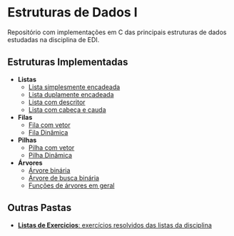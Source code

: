 <!DOCTYPE html>
<html lang="pt-BR">
<head>
  <meta charset="UTF-8">
  <title><strong>Estruturas de Dados I</strong></title>
</head>
<body>

  <h1><strong>Estruturas de Dados I</strong></h1>
  <p>
    Repositório com implementações em C das principais estruturas de dados estudadas na disciplina de EDI.
  </p>

  <h2>Estruturas Implementadas</h2>
  <ul>
    <li><strong>Listas</strong>
      <ul>
        <li><a href="Estruturas\listas\listaSimplesmenteEncadeada.c">Lista simplesmente encadeada</a></li>
        <li><a href="Estruturas\listas\listaDuplamenteEncadeada.c">Lista duplamente encadeada</a></li>
        <li><a href="Estruturas\listas\listaencadeadaDescritor.c">Lista com descritor</a></li>
        <li><a href="Estruturas\listas\listacomCabecaCauda.c">Lista com cabeça e cauda</a></li>
      </ul>
    </li>
    <li><strong>Filas</strong>
      <ul>
        <li><a href="Estruturas\filas\FilacomVetor.c">Fila com vetor</a></li>
        <li><a href="Estruturas\filas\FilaDinamica.c">Fila Dinâmica</a></li>
      </ul>
    </li>
    <li><strong>Pilhas</strong>
      <ul>
        <li><a href="Estruturas\pilhas\PilhacomVetor.c">Pilha com vetor</a></li>
        <li><a href="Estruturas\pilhas\PilhaDinamica.c">Pilha Dinâmica</a></li>
      </ul>
    </li>
    <li><strong>Árvores</strong>
      <ul>
        <li><a href="Estruturas\arvores\arvoreBinaria.c">Árvore binária</a></li>
        <li><a href="Estruturas\arvores\arvoreBinariaBusca.c">Árvore de busca binária</a></li>
        <li><a href="Estruturas\arvores\arvoreFuncoes.c">Funções de árvores em geral</a></li>
      </ul>
    </li>
  </ul>

  <h2>Outras Pastas</h2>
  <ul>
    <li><a href="Listas_Exercicios"><strong>Listas de Exercicios</strong>: exercícios resolvidos das listas da disciplina</a></li>
  </ul>
</body>
</html>
